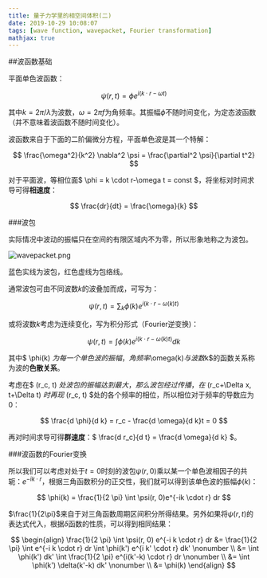 ```yaml
---
title: 量子力学里的相空间体积(二)
date: 2019-10-29 10:08:07
tags: [wave function, wavepacket, Fourier transformation]
mathjax: true
---
```


##波函数基础

平面单色波函数：

$$ \psi(r,t) = \phi e^{i(k \cdot r-\omega t)} $$

其中$k=2\pi/\lambda$为波数，$\omega=2\pi f$为角频率。其振幅$\phi$不随时间变化，为定态波函数（并不意味着波函数不随时间变化）。

波函数来自于下面的二阶偏微分方程，平面单色波是其一个特解：

$$ \frac{\omega^2}{k^2} \nabla^2 \psi = \frac{\partial^2 \psi}{\partial t^2} $$

对于平面波，等相位面$ \phi = k \cdot r-\omega t = const $，将坐标对时间求导可得**相速度**：

$$ \frac{dr}{dt} = \frac{\omega}{k} $$

###波包

实际情况中波动的振幅只在空间的有限区域内不为零，所以形象地称之为波包。

![wavepacket.png](https://i.loli.net/2019/11/03/Xu8MKqIgdv3o1G5.png)

蓝色实线为波包，红色虚线为包络线。

通常波包可由不同波数$k$的波叠加而成，可写为：

$$ \psi(r, t) = \sum_k \phi(k) e^{i(k \cdot r-\omega(k)t)} $$

或将波数$k$考虑为连续变化，写为积分形式（Fourier逆变换)：

$$ \psi(r, t) = \int \phi(k)e^{i(k \cdot r - \omega(k)t)} dk $$

其中$ \phi(k) $为每一个单色波的振幅，角频率$\omega(k)$与波数$k$的函数关系称为波的**色散关系**。

考虑在$ (r_c, t) $处波包的振幅达到最大，那么波包经过传播，在$ (r_c+\Delta x, t+\Delta t) $时再现$ (r_c, t) $处的各个频率的相位，所以相位对于频率的导数应为0：

$$ \frac{d \phi}{d k} = r_c - \frac{d \omega}{d k}t = 0 $$

再对时间求导可得**群速度**：$ \frac{d r_c}{d t} = \frac{d \omega}{d k} $。


###波函数的Fourier变换

所以我们可以考虑对处于$t=0$时刻的波包$\psi(r, 0)$乘以某一个单色波相因子的共轭：$e^{-ik \cdot r}$，根据三角函数积分的正交性，我们就可以得到该单色波的振幅$\phi(k)$：

$$ \phi(k) = \frac{1}{2 \pi} \int \psi(r, 0)e^{-ik \cdot r} dr $$

$\frac{1}{2\pi}$来自于对三角函数周期区间积分所得结果。另外如果将$\psi(r, t)$的表达式代入，根据$\delta$函数的性质，可以得到相同结果：

$$
\begin{align}
\frac{1}{2 \pi} \int \psi(r, 0) e^{-i k \cdot r} dr &= \frac{1}{2 \pi} \int e^{-i k \cdot r} dr \int \phi(k') e^{i k' \cdot r} dk' \nonumber \\
&= \int \phi(k') dk' \int \frac{1}{2 \pi} e^{i(k'-k) \cdot r} dr \nonumber \\
&= \int \phi(k') \delta(k'-k) dk' \nonumber \\
&= \phi(k)
\end{align}
$$
